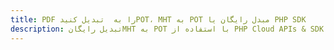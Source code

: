---title: PDF را به  تبدیل کنیدPOT، MHT به POT مبدل رایگان یا PHP SDKdescription: تبدیل رایگانMHT به POT با استفاده از PHP Cloud APIs & SDK همچنین اسناد PDF را در Cloud ایجاد، ویرایش و رندر کنید.---